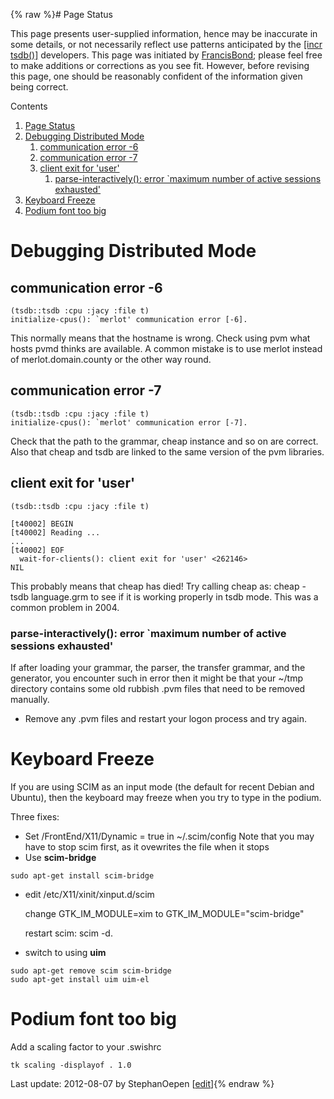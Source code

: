 {% raw %}# Page Status

This page presents user-supplied information, hence may be inaccurate in
some details, or not necessarily reflect use patterns anticipated by the
[\[incr tsdb()\]](http://www.delph-in.net/itsdb) developers. This page
was initiated by [FrancisBond](https://delph-in.github.io/docs/garage/FrancisBond); please feel free to make
additions or corrections as you see fit. However, before revising this
page, one should be reasonably confident of the information given being
correct.

Contents

1. [Page Status](https://delph-in.github.io/docs/tools/ItsdbTroubleshooting#Page_Status)
2. [Debugging Distributed Mode](https://delph-in.github.io/docs/tools/ItsdbTroubleshooting#Debugging_Distributed_Mode)
   1. [communication error -6](https://delph-in.github.io/docs/tools/ItsdbTroubleshooting#communication_error_-6)
   2. [communication error -7](https://delph-in.github.io/docs/tools/ItsdbTroubleshooting#communication_error_-7)
   3. [client exit for 'user'](https://delph-in.github.io/docs/tools/ItsdbTroubleshooting#client_exit_for_.27user.27)
      1. [parse-interactively(): error \`maximum number of active
sessions
exhausted'](https://delph-in.github.io/docs/tools/ItsdbTroubleshooting#parse-interactively.28.29:_error_.60maximum_number_of_active_sessions_exhausted.27)
3. [Keyboard Freeze](https://delph-in.github.io/docs/tools/ItsdbTroubleshooting#Keyboard_Freeze)
4. [Podium font too big](https://delph-in.github.io/docs/tools/ItsdbTroubleshooting#Podium_font_too_big)

# Debugging Distributed Mode

## communication error -6

    (tsdb::tsdb :cpu :jacy :file t)
    initialize-cpus(): `merlot' communication error [-6].

This normally means that the hostname is wrong. Check using pvm what
hosts pvmd thinks are available. A common mistake is to use merlot
instead of merlot.domain.county or the other way round.

## communication error -7

    (tsdb::tsdb :cpu :jacy :file t)
    initialize-cpus(): `merlot' communication error [-7].

Check that the path to the grammar, cheap instance and so on are
correct. Also that cheap and tsdb are linked to the same version of the
pvm libraries.

## client exit for 'user'

    (tsdb::tsdb :cpu :jacy :file t)
    
    [t40002] BEGIN
    [t40002] Reading ...
    ...
    [t40002] EOF
      wait-for-clients(): client exit for 'user' <262146>
    NIL

This probably means that cheap has died! Try calling cheap as:
cheap -tsdb language.grm to see if it is working properly in tsdb mode.
This was a common problem in 2004.

### parse-interactively(): error \`maximum number of active sessions exhausted'

If after loading your grammar, the parser, the transfer grammar, and the
generator, you encounter such in error then it might be that your \~/tmp
directory contains some old rubbish .pvm files that need to be removed
manually.

- Remove any .pvm files and restart your logon process and try again.

# Keyboard Freeze

If you are using SCIM as an input mode (the default for recent Debian
and Ubuntu), then the keyboard may freeze when you try to type in the
podium.

Three fixes:

- Set /FrontEnd/X11/Dynamic = true in \~/.scim/config Note that you
may have to stop scim first, as it ovewrites the file when it stops
- Use **scim-bridge**

<!-- -->


    sudo apt-get install scim-bridge

- edit /etc/X11/xinit/xinput.d/scim
  
  change GTK\_IM\_MODULE=xim to GTK\_IM\_MODULE="scim-bridge"
  
  restart scim: scim -d.
- switch to using **uim**

<!-- -->


    sudo apt-get remove scim scim-bridge
    sudo apt-get install uim uim-el

# Podium font too big

Add a scaling factor to your .swishrc

    tk scaling -displayof . 1.0

Last update: 2012-08-07 by StephanOepen [[edit](https://github.com/delph-in/docs/wiki/ItsdbTroubleshooting/_edit)]{% endraw %}